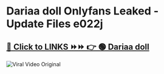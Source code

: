 
 # Dariaa doll Onlyfans Leaked - Update Files e022j

## <h2><a href="https://clipsfans.com/Dariaa_doll&ref=git">🔗 Click to LINKS ⏩⏩ 👉 🟢 Dariaa doll </a></h2>

<a href="https://clipsfans.com/Dariaa_doll&ref=git" rel="nofollow" data-target="animated-image.originalLink"><img src="https://i.ibb.co.com/xMMVF88/686577567.gif" alt="Viral Video Original" style="max-width: 100%; display: inline-block;" data-target="animated-image.originalImage"></a>

